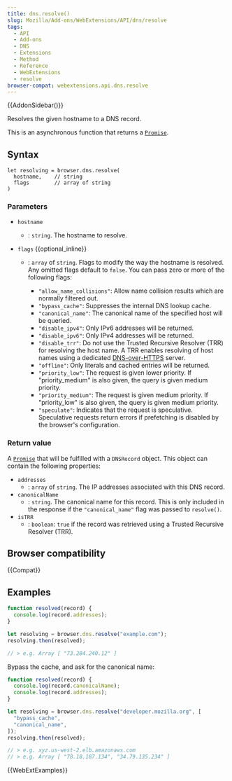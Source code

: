 ```yaml
---
title: dns.resolve()
slug: Mozilla/Add-ons/WebExtensions/API/dns/resolve
tags:
  - API
  - Add-ons
  - DNS
  - Extensions
  - Method
  - Reference
  - WebExtensions
  - resolve
browser-compat: webextensions.api.dns.resolve
---
```


{{AddonSidebar()}}

Resolves the given hostname to a DNS record.

This is an asynchronous function that returns a [`Promise`](/en-US/docs/Web/JavaScript/Reference/Global_Objects/Promise).

## Syntax

```js-nolint
let resolving = browser.dns.resolve(
  hostname,    // string
  flags        // array of string
)
```

### Parameters

- `hostname`
  - : `string`. The hostname to resolve.
- `flags` {{optional_inline}}

  - : `array` of `string`. Flags to modify the way the hostname is resolved. Any omitted flags default to `false`. You can pass zero or more of the following flags:

    - `"allow_name_collisions"`: Allow name collision results which are normally filtered out.
    - `"bypass_cache"`: Suppresses the internal DNS lookup cache.
    - `"canonical_name"`: The canonical name of the specified host will be queried.
    - `"disable_ipv4"`: Only IPv6 addresses will be returned.
    - `"disable_ipv6"`: Only IPv4 addresses will be returned.
    - `"disable_trr"`: Do not use the Trusted Recursive Resolver (TRR) for resolving the host name. A TRR enables resolving of host names using a dedicated [DNS-over-HTTPS](https://datatracker.ietf.org/doc/html/draft-ietf-doh-dns-over-https-02) server.
    - `"offline"`: Only literals and cached entries will be returned.
    - `"priority_low"`: The request is given lower priority. If "priority_medium" is also given, the query is given medium priority.
    - `"priority_medium"`: The request is given medium priority. If "priority_low" is also given, the query is given medium priority.
    - `"speculate"`: Indicates that the request is speculative. Speculative requests return errors if prefetching is disabled by the browser's configuration.

### Return value

A [`Promise`](/en-US/docs/Web/JavaScript/Reference/Global_Objects/Promise) that will be fulfilled with a `DNSRecord` object. This object can contain the following properties:

- `addresses`
  - : `array` of `string`. The IP addresses associated with this DNS record.
- `canonicalName`
  - : `string`. The canonical name for this record. This is only included in the response if the `"canonical_name"` flag was passed to `resolve()`.
- `isTRR`
  - : `boolean`: `true` if the record was retrieved using a Trusted Recursive Resolver (TRR).

## Browser compatibility

{{Compat}}

## Examples

```js
function resolved(record) {
  console.log(record.addresses);
}

let resolving = browser.dns.resolve("example.com");
resolving.then(resolved);

// > e.g. Array [ "73.284.240.12" ]
```

Bypass the cache, and ask for the canonical name:

```js
function resolved(record) {
  console.log(record.canonicalName);
  console.log(record.addresses);
}

let resolving = browser.dns.resolve("developer.mozilla.org", [
  "bypass_cache",
  "canonical_name",
]);
resolving.then(resolved);

// > e.g. xyz.us-west-2.elb.amazonaws.com
// > e.g. Array [ "78.18.187.134", "34.79.135.234" ]
```

{{WebExtExamples}}
